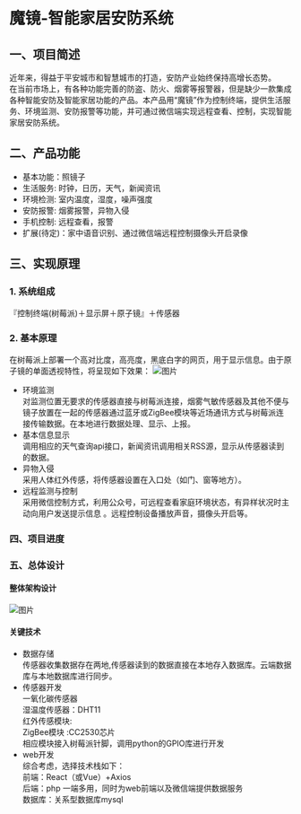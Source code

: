 
# 魔镜-智能家居安防系统

## 一、项目简述
近年来，得益于平安城市和智慧城市的打造，安防产业始终保持高增长态势。  
在当前市场上，有各种功能完善的防盗、防火、烟雾等报警器，但是缺少一款集成各种智能安防及智能家居功能的产品。本产品用“魔镜”作为控制终端，提供生活服务、环境监测、安防报警等功能，并可通过微信端实现远程查看、控制，实现智能家居安防系统。  

## 二、产品功能
- 基本功能：照镜子
- 生活服务: 时钟，日历，天气，新闻资讯
- 环境检测: 室内温度，湿度，噪声强度
- 安防报警: 烟雾报警，异物入侵
- 手机控制: 远程查看，报警
- 扩展(待定)：家中语音识别、通过微信端远程控制摄像头开启录像

## 三、实现原理
### 1. 系统组成
 『控制终端(树莓派)＋显示屏＋原子镜』＋传感器
### 2. 基本原理
 在树莓派上部署一个高对比度，高亮度，黑底白字的网页，用于显示信息。由于原子镜的单面透视特性，将呈现如下效果：
![图片](https://uploader.shimo.im/f/LUPJAGe4ASgpaudL.jpeg)
- 环境监测  
对监测位置无要求的传感器直接与树莓派连接，烟雾气敏传感器及其他不便与镜子放置在一起的传感器通过蓝牙或ZigBee模块等近场通讯方式与树莓派连接传输数据。在本地进行数据处理、显示、上报。
- 基本信息显示  
调用相应的天气查询api接口，新闻资讯调用相关RSS源，显示从传感器读到的数据。
- 异物入侵  
采用人体红外传感，将传感器设置在入口处（如门、窗等地方）。
- 远程监测与控制  
采用微信控制方式，利用公众号，可远程查看家庭环境状态，有异样状况时主动向用户发送提示信息 。远程控制设备播放声音，摄像头开启等。


### 四、项目进度


### 五、总体设计
#### 整体架构设计
![图片](https://uploader.shimo.im/f/fHwEHEEg0BQjqKxS.png)

#### 关键技术
- 数据存储  
传感器收集数据存在两地,传感器读到的数据直接在本地存入数据库。云端数据库与本地数据库进行同步。  
- 传感器开发  
一氧化碳传感器  
湿温度传感器：DHT11  
红外传感模块:  
         ZigBee模块 :CC2530芯片  
    相应模块接入树莓派针脚，调用python的GPIO库进行开发  
- web开发  
综合考虑，选择技术栈如下：  
    前端：React（或Vue）+Axios  
后端：php  一端多用，同时为web前端以及微信端提供数据服务  
数据库：关系型数据库mysql  



